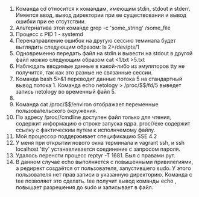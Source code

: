 1. Команда cd относится к командам, имеющим stdin, stdout и stderr. Имеется ввод, вывод директории при ее существовании и вывод ошибки при ее отсутствии.  
2. Альтернатива этой команде  grep -c 'some_string' /some_file    
3. Процесс с PID 1 - systemd  
4. Перенаправление ошибок на другую сессию теминала будет выглядить следующим образом: ls 2>/dev/pts/1  
5. Одновременно передать файл на stdin и вывести на stdout в другой файл можно следующим образом cat <1.txt >5.txt   
6. Наблюдать вводимые данные в какой-либо из эмуляторов tty не получится, так как это разные не связанные сессии.  
7. Команда bash 5>&1 переводит данные потока 5 на стандартный вывод потока 1. Команда echo netology > /proc/$$/fd/5 выведет запись netology во временный файл 5.  
8.
9. Команда cat /proc/$$/environ отображает переменные пользовательского окружения.
10. По адресу /proc/<PID>/cmdline доступен файл только для чтения, содержит информацию о строке запуска ядра. proc/<PID>/exe содержит ссылку с фактическим путем к исполнчемому файлу.  
11. Мой процессор поддерживает спецификацию SSE 4.2  
12. У меня при открытии нового окна терминала и vagrant ssh, и ssh localhost 'tty' устанавливается соединение с запросом пароля.  
13. Удалось перенсти процесс reptyr -T 1681. Был с правами рут.
14. В данном случае echo выполняется с повышенными привилегиями, а редирект создаётся от пользователя, запустившего sudo. У этого пользователя нет прав записи в указанную директорию. Команда с tee позволяет это сделать. tee получит вывод команды echo , повышает разрешения до sudo и записывает в файл.
